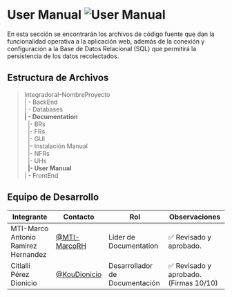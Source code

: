 # User Manual  ![User Manual](https://img.shields.io/badge/Microsoft_Office-D83B01?style=for-the-badge&logo=microsoft-office&logoColor=white)

 En esta sección se encontrarán los archivos de código fuente que dan la funcionalidad operativa a la aplicación web, además de la conexión y configuración a la Base de Datos Relacional (SQL) que permitirá la persistencia de los datos recolectados. 

## Estructura de Archivos

>IntegradoraI-NombreProyecto<br>
>| - BackEnd<br>
>| - Databases<br>
>**| - Documentation**<br>
>&nbsp;&nbsp;|- BRs<br>
>&nbsp;&nbsp;|- FRs<br>
>&nbsp;&nbsp;|- GUI<br>
>&nbsp;&nbsp;|- Instalación Manual<br>
>&nbsp;&nbsp;|- NFRs<br>
>&nbsp;&nbsp;|- UHs<br>
>&nbsp;&nbsp;**|- User Manual**<br>
>| - FrontEnd


## Equipo de Desarrollo

|Integrante|Contacto|Rol|Observaciones|
|------------|--------|---|---|
|MTI-Marco Antonio Ramirez Hernandez|[@MTI-MarcoRH](https://github.com/MTI-MarcoRH)|Líder de Documentation| ✅ Revisado y aprobado.|
|Citlalli Pérez Dionicio|[@KouDionicio](https://github.com/KouDionicio)|Desarrollador de Documentación|✅ Revisado y aprobado. (Firmas 10/10)|
